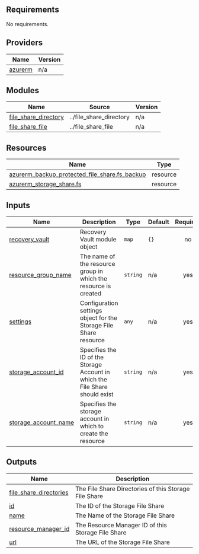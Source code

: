 <!-- BEGIN_TF_DOCS -->
## Requirements

No requirements.

## Providers

| Name | Version |
|------|---------|
| <a name="provider_azurerm"></a> [azurerm](#provider\_azurerm) | n/a |

## Modules

| Name | Source | Version |
|------|--------|---------|
| <a name="module_file_share_directory"></a> [file\_share\_directory](#module\_file\_share\_directory) | ../file_share_directory | n/a |
| <a name="module_file_share_file"></a> [file\_share\_file](#module\_file\_share\_file) | ../file_share_file | n/a |

## Resources

| Name | Type |
|------|------|
| [azurerm_backup_protected_file_share.fs_backup](https://registry.terraform.io/providers/hashicorp/azurerm/latest/docs/resources/backup_protected_file_share) | resource |
| [azurerm_storage_share.fs](https://registry.terraform.io/providers/hashicorp/azurerm/latest/docs/resources/storage_share) | resource |

## Inputs

| Name | Description | Type | Default | Required |
|------|-------------|------|---------|:--------:|
| <a name="input_recovery_vault"></a> [recovery\_vault](#input\_recovery\_vault) | Recovery Vault module object | `map` | `{}` | no |
| <a name="input_resource_group_name"></a> [resource\_group\_name](#input\_resource\_group\_name) | The name of the resource group in which the resource is created | `string` | n/a | yes |
| <a name="input_settings"></a> [settings](#input\_settings) | Configuration settings object for the Storage File Share resource | `any` | n/a | yes |
| <a name="input_storage_account_id"></a> [storage\_account\_id](#input\_storage\_account\_id) | Specifies the ID of the Storage Account in which the File Share should exist | `string` | n/a | yes |
| <a name="input_storage_account_name"></a> [storage\_account\_name](#input\_storage\_account\_name) | Specifies the storage account in which to create the resource | `string` | n/a | yes |

## Outputs

| Name | Description |
|------|-------------|
| <a name="output_file_share_directories"></a> [file\_share\_directories](#output\_file\_share\_directories) | The File Share Directories of this Storage File Share |
| <a name="output_id"></a> [id](#output\_id) | The ID of the Storage File Share |
| <a name="output_name"></a> [name](#output\_name) | The Name of the Storage File Share |
| <a name="output_resource_manager_id"></a> [resource\_manager\_id](#output\_resource\_manager\_id) | The Resource Manager ID of this Storage File Share |
| <a name="output_url"></a> [url](#output\_url) | The URL of the Storage File Share |
<!-- END_TF_DOCS -->